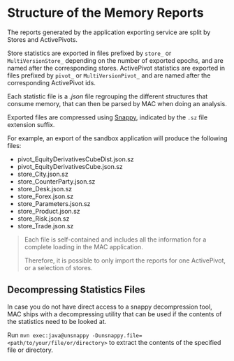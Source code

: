 # Structure of the Memory Reports

The reports generated by the application exporting service are split by Stores
and ActivePivots.

Store statistics are exported in files prefixed by `store_` or
`MultiVersionStore_` depending on the number of exported epochs, and are named
after the corresponding stores. ActivePivot statistics are exported in files
prefixed by `pivot_` or `MultiVersionPivot_` and are named after the
corresponding ActivePivot ids.

Each statistic file is a *.json* file regrouping the different structures that
consume memory, that can then be parsed by MAC when doing an analysis.

Exported files are compressed using
[Snappy](https://en.wikipedia.org/wiki/Snappy_(compression)), indicated by the
`.sz` file extension suffix.

For example, an export of the sandbox application will produce the following
files:

* pivot_EquityDerivativesCubeDist.json.sz
* pivot_EquityDerivativesCube.json.sz
* store_City.json.sz
* store_CounterParty.json.sz
* store_Desk.json.sz
* store_Forex.json.sz
* store_Parameters.json.sz
* store_Product.json.sz
* store_Risk.json.sz
* store_Trade.json.sz

> Each file is self-contained and includes all the information for a complete loading in the MAC
> application.
> 
> Therefore, it is possible to only import the reports for one ActivePivot, or a
> selection of stores.

## Decompressing Statistics Files

In case you do not have direct access to a snappy decompression tool, MAC ships
with a decompressing utility that can be used if the contents of the statistics
need to be looked at.

Run `mvn exec:java@unsnappy -Dunsnappy.file=<path/to/your/file/or/directory>` to
extract the contents of the specified file or directory.
